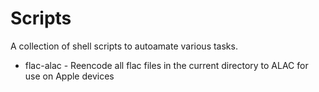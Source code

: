 # Scripts

A collection of shell scripts to autoamate various tasks.

* flac-alac - Reencode all flac files in the current directory to ALAC for use on Apple devices
